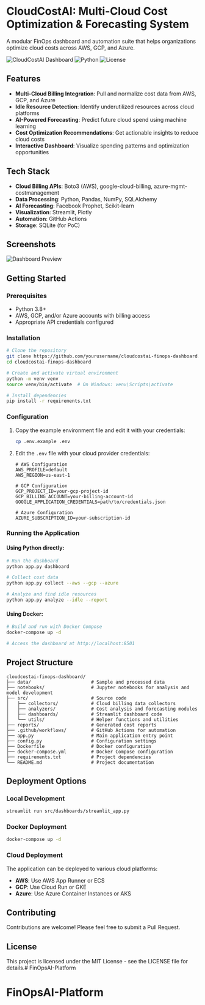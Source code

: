 # CloudCostAI: Multi-Cloud Cost Optimization & Forecasting System

A modular FinOps dashboard and automation suite that helps organizations optimize cloud costs across AWS, GCP, and Azure.

![CloudCostAI Dashboard](https://img.shields.io/badge/CloudCostAI-Dashboard-blue)
![Python](https://img.shields.io/badge/Python-3.8+-green)
![License](https://img.shields.io/badge/License-MIT-yellow)

## Features

- **Multi-Cloud Billing Integration**: Pull and normalize cost data from AWS, GCP, and Azure
- **Idle Resource Detection**: Identify underutilized resources across cloud platforms
- **AI-Powered Forecasting**: Predict future cloud spend using machine learning
- **Cost Optimization Recommendations**: Get actionable insights to reduce cloud costs
- **Interactive Dashboard**: Visualize spending patterns and optimization opportunities

## Tech Stack

- **Cloud Billing APIs**: Boto3 (AWS), google-cloud-billing, azure-mgmt-costmanagement
- **Data Processing**: Python, Pandas, NumPy, SQLAlchemy
- **AI Forecasting**: Facebook Prophet, Scikit-learn
- **Visualization**: Streamlit, Plotly
- **Automation**: GitHub Actions
- **Storage**: SQLite (for PoC)

## Screenshots

![Dashboard Preview](https://via.placeholder.com/800x450.png?text=CloudCostAI+Dashboard)

## Getting Started

### Prerequisites

- Python 3.8+
- AWS, GCP, and/or Azure accounts with billing access
- Appropriate API credentials configured

### Installation

```bash
# Clone the repository
git clone https://github.com/yourusername/cloudcostai-finops-dashboard.git
cd cloudcostai-finops-dashboard

# Create and activate virtual environment
python -m venv venv
source venv/bin/activate  # On Windows: venv\Scripts\activate

# Install dependencies
pip install -r requirements.txt
```

### Configuration

1. Copy the example environment file and edit it with your credentials:
   ```bash
   cp .env.example .env
   ```

2. Edit the `.env` file with your cloud provider credentials:
   ```
   # AWS Configuration
   AWS_PROFILE=default
   AWS_REGION=us-east-1

   # GCP Configuration
   GCP_PROJECT_ID=your-gcp-project-id
   GCP_BILLING_ACCOUNT=your-billing-account-id
   GOOGLE_APPLICATION_CREDENTIALS=path/to/credentials.json

   # Azure Configuration
   AZURE_SUBSCRIPTION_ID=your-subscription-id
   ```

### Running the Application

#### Using Python directly:

```bash
# Run the dashboard
python app.py dashboard

# Collect cost data
python app.py collect --aws --gcp --azure

# Analyze and find idle resources
python app.py analyze --idle --report
```

#### Using Docker:

```bash
# Build and run with Docker Compose
docker-compose up -d

# Access the dashboard at http://localhost:8501
```

## Project Structure

```
cloudcostai-finops-dashboard/
├── data/                      # Sample and processed data
├── notebooks/                 # Jupyter notebooks for analysis and model development
├── src/                       # Source code
│   ├── collectors/            # Cloud billing data collectors
│   ├── analyzers/             # Cost analysis and forecasting modules
│   ├── dashboards/            # Streamlit dashboard code
│   └── utils/                 # Helper functions and utilities
├── reports/                   # Generated cost reports
├── .github/workflows/         # GitHub Actions for automation
├── app.py                     # Main application entry point
├── config.py                  # Configuration settings
├── Dockerfile                 # Docker configuration
├── docker-compose.yml         # Docker Compose configuration
├── requirements.txt           # Project dependencies
└── README.md                  # Project documentation
```

## Deployment Options

### Local Development

```bash
streamlit run src/dashboards/streamlit_app.py
```

### Docker Deployment

```bash
docker-compose up -d
```

### Cloud Deployment

The application can be deployed to various cloud platforms:

- **AWS**: Use AWS App Runner or ECS
- **GCP**: Use Cloud Run or GKE
- **Azure**: Use Azure Container Instances or AKS

## Contributing

Contributions are welcome! Please feel free to submit a Pull Request.

## License

This project is licensed under the MIT License - see the LICENSE file for details.# FinOpsAI-Platform
# FinOpsAI-Platform
